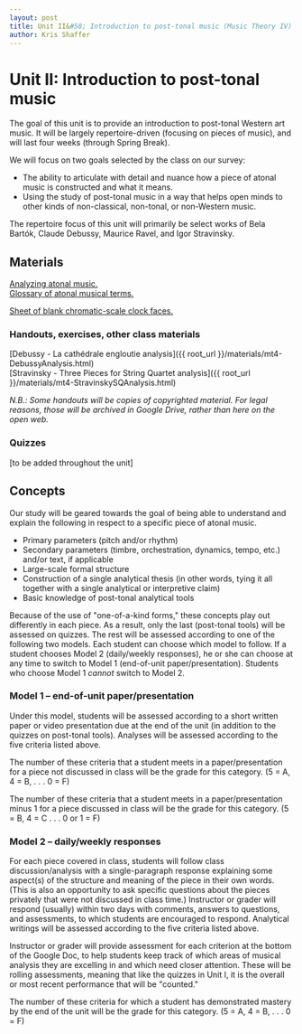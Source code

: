 ```yaml
---
layout: post
title: Unit II&#58; Introduction to post-tonal music (Music Theory IV)
author: Kris Shaffer
---
```


# Unit II: Introduction to post-tonal music #

The goal of this unit is to provide an introduction to post-tonal Western art music. It will be largely repertoire-driven (focusing on pieces of music), and will last four weeks (through Spring Break).

We will focus on two goals selected by the class on our survey:

- The ability to articulate with detail and nuance how a piece of atonal music is constructed and what it means.  
- Using the study of post-tonal music in a way that helps open minds to other kinds of non-classical, non-tonal, or non-Western music.

The repertoire focus of this unit will primarily be select works of Bela Bartók, Claude Debussy, Maurice Ravel, and Igor Stravinsky.

## Materials ##

[Analyzing atonal music.](http://kris.shaffermusic.com/musicianship/atonal.html)  
[Glossary of atonal musical terms.](http://kris.shaffermusic.com/musicianship/atonalGlossary.html)  

[Sheet of blank chromatic-scale clock faces.](http://kris.shaffermusic.com/musicianship/Graphics/blankClockFaces.pdf)  


### Handouts, exercises, other class materials ###

[Debussy - La cathédrale engloutie analysis]({{ root_url }}/materials/mt4-DebussyAnalysis.html)  
[Stravinsky - Three Pieces for String Quartet analysis]({{ root_url }}/materials/mt4-StravinskySQAnalysis.html)  

*N.B.: Some handouts will be copies of copyrighted material. For legal reasons, those will be archived in Google Drive, rather than here on the open web.*

### Quizzes ###

[to be added throughout the unit]

## Concepts ##

Our study will be geared towards the goal of being able to understand and explain the following in respect to a specific piece of atonal music.

- Primary parameters (pitch and/or rhythm)  
- Secondary parameters (timbre, orchestration, dynamics, tempo, etc.) and/or text, if applicable  
- Large-scale formal structure  
- Construction of a single analytical thesis (in other words, tying it all together with a single analytical or interpretive claim)  
- Basic knowledge of post-tonal analytical tools

Because of the use of "one-of-a-kind forms," these concepts play out differently in each piece. As a result, only the last (post-tonal tools) will be assessed on quizzes. The rest will be assessed according to one of the following two models. Each student can choose which model to follow. If a student chooses Model 2 (daily/weekly responses), he or she can choose at any time to switch to Model 1 (end-of-unit paper/presentation). Students who choose Model 1 *cannot* switch to Model 2.

### Model 1 – end-of-unit paper/presentation ###

Under this model, students will be assessed according to a short written paper or video presentation due at the end of the unit (in addition to the quizzes on post-tonal tools). Analyses will be assessed according to the five criteria listed above.

The number of these criteria that a student meets in a paper/presentation for a piece not discussed in class will be the grade for this category. (5 = A, 4 = B, . . . 0 = F)

The number of these criteria that a student meets in a paper/presentation minus 1 for a piece discussed in class will be the grade for this category. (5 = B, 4 = C . . . 0 or 1 = F)

### Model 2 – daily/weekly responses ###

For each piece covered in class, students will follow class discussion/analysis with a single-paragraph response explaining some aspect(s) of the structure and meaning of the piece in their own words. (This is also an opportunity to ask specific questions about the pieces privately that were not discussed in class time.) Instructor or grader will respond (usually) within two days with comments, answers to questions, and assessments, to which students are encouraged to respond. Analytical writings will be assessed according to the five criteria listed above.

Instructor or grader will provide assessment for each criterion at the bottom of the Google Doc, to help students keep track of which areas of musical analysis they are excelling in and which need closer attention. These will be rolling assessments, meaning that like the quizzes in Unit I, it is the overall or most recent performance that will be "counted."

The number of these criteria for which a student has demonstrated mastery by the end of the unit will be the grade for this category. (5 = A, 4 = B, . . . 0 = F)